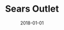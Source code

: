 ---
layout: site
title: "Sears Outlet"
date: 2018-01-01
categories: [fortune-500]
version: 1.2.16
major: 1
minor: 2
patch: 16
slug: sears-outlet
link: https://www.searsoutlet.com/
submitter: lpolepeddi
permalink: /sites/:slug
---